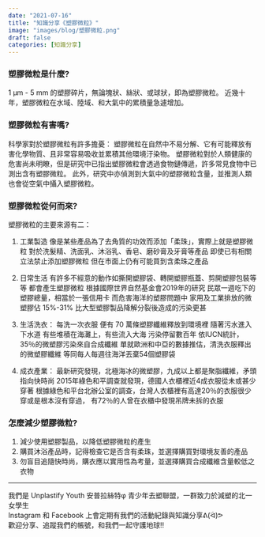```yaml
---
date: "2021-07-16"
title: "知識分享《塑膠微粒》"
image: "images/blog/塑膠微粒.png"
draft: false
categories: [知識分享]
---
```


### 塑膠微粒是什麼?
1 μm - 5 mm 的塑膠碎片，無論塊狀、絲狀、或球狀，即為塑膠微粒。
近幾十年，塑膠微粒在水域、陸域、和大氣中的累積量急遽增加。

### 塑膠微粒有害嗎?
科學家對於塑膠微粒有許多擔憂：
塑膠微粒在自然中不易分解、它有可能釋放有害化學物質、且非常容易吸收並累積其他環境汙染物。
塑膠微粒對於人類健康的危害尚未明瞭，但是研究中已指出塑膠微粒會透過食物鏈傳遞，許多常見食物中已測出含有塑膠微粒。
此外，研究中亦偵測到大氣中的塑膠微粒含量，並推測人類也會從空氣中攝入塑膠微粒。

### 塑膠微粒從何而來?
塑膠微粒的主要來源有二：
1. 工業製造
像是某些產品為了去角質的功效而添加「柔珠」，實際上就是塑膠微粒
對於洗髮精、洗面乳、沐浴乳、香皂、磨砂膏及牙膏等產品
即使已有相關立法禁止添加塑膠微粒
但在市面上仍有可能買到含柔珠之產品

2. 日常生活
有許多不經意的動作如撕開塑膠袋、轉開塑膠瓶蓋、剪開塑膠包裝等等
都會產生塑膠微粒
根據國際世界自然基金會2019年的研究
民眾一週吃下的塑膠總量，相當於一張信用卡
而危害海洋的塑膠問題中
家用及工業排放的微塑膠佔 15%-31%
比大型塑膠製品降解分裂後造成的污染更甚

3. 生活洗衣：
每洗一次衣服
便有 70 萬條塑膠纖維釋放到環境裡
隨著污水進入下水道
有些堆積在海灘上，有些流入大海
污染停留數百年
依IUCN統計，35％的微塑膠污染來自合成纖維
單就歐洲和中亞的數據推估，清洗衣服釋出的微塑膠纖維
等同每人每週往海洋丟棄54個塑膠袋

4. 成衣產業：
最新研究發現，北極海冰的微塑膠，九成以上都是聚脂纖維，矛頭指向快時尚
2015年綠色和平調查就發現，德國人衣櫃裡近4成衣服從未或甚少穿著
根據綠色和平台北辦公室的調查，台灣人衣櫃裡有高達20％的衣服很少穿或是根本沒有穿過，
有72％的人曾在衣櫃中發現吊牌未拆的衣服

### 怎麼減少塑膠微粒?
1. 減少使用塑膠製品，以降低塑膠微粒的產生
2. 購買沐浴產品時，記得檢查它是否含有柔珠，並選擇購買對環境友善的產品
3. 勿盲目追隨快時尚，購衣應以實用性為考量，並選擇購買合成纖維含量較低之衣物

<hr>
我們是 Unplastify Youth 安普拉絲特φ 青少年去塑聯盟，一群致力於減塑的北一女學生<br>
Instagram 和 Facebook 上會定期有我們的活動紀錄與知識分享ᕕ(ᐛ)ᕗ<br>
歡迎分享、追蹤我們的帳號，和我們一起守護地球!!
